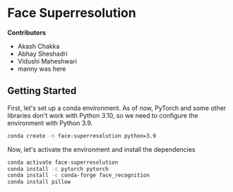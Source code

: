 # Face Superresolution

**Contributors**
- Akash Chakka 
- Abhay Sheshadri 
- Vidushi Maheshwari 
- manny was here

## Getting Started

First, let's set up a conda environment. As of now, PyTorch and some other libraries don't work with Python 3.10,
so we need to configure the environment with Python 3.9.

```bash
conda create -n face-superresolution python=3.9
```

Now, let's activate the environment and install the dependencies
```bash
conda activate face-superresolution
conda install -c pytorch pytorch
conda install -c conda-forge face_recognition
conda install pillow
```

